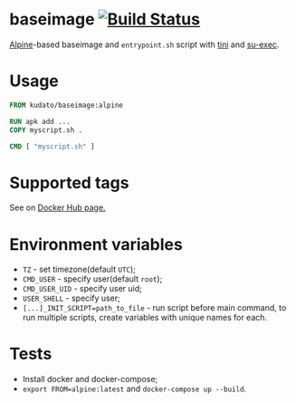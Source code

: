 # baseimage [![Build Status](https://travis-ci.org/kudato/baseimage.svg?branch=master)](https://travis-ci.org/kudato/baseimage)

[Alpine](https://alpinelinux.org)-based baseimage and ```entrypoint.sh``` script with [tini](https://github.com/krallin/tini) and [su-exec](https://github.com/ncopa/su-exec).

# Usage

```Dockerfile
FROM kudato/baseimage:alpine

RUN apk add ...
COPY myscript.sh .

CMD [ "myscript.sh" ]
```

# Supported tags

See on [Docker Hub page.](https://hub.docker.com/repository/docker/kudato/baseimage)

# Environment variables

 - ```TZ``` - set timezone(default ```UTC```);
 - ```CMD_USER``` - specify user(default ```root```);
 - ```CMD_USER_UID``` - specify user uid;
 - ```USER_SHELL``` - specify user;
 - ```[...]_INIT_SCRIPT=path_to_file``` - run script before main command, to run multiple scripts, create variables with unique names for each.

# Tests

 - Install docker and docker-compose;
 - ```export FROM=alpine:latest``` and ```docker-compose up --build```.
